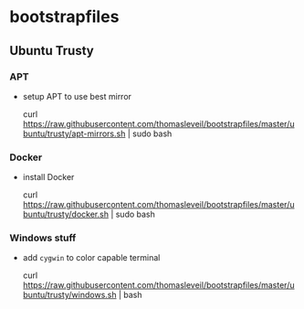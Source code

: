 bootstrapfiles
==============


Ubuntu Trusty
-------------

### APT

- setup APT to use best mirror

    curl https://raw.githubusercontent.com/thomasleveil/bootstrapfiles/master/ubuntu/trusty/apt-mirrors.sh | sudo bash

### Docker

- install Docker

    curl https://raw.githubusercontent.com/thomasleveil/bootstrapfiles/master/ubuntu/trusty/docker.sh | sudo bash

### Windows stuff

- add `cygwin` to color capable terminal

    curl https://raw.githubusercontent.com/thomasleveil/bootstrapfiles/master/ubuntu/trusty/windows.sh | bash